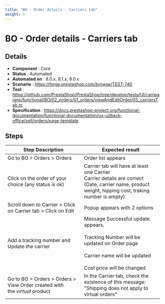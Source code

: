```yaml
---
title: "BO - Order details - Carriers tab"
weight: 5
---
```


# BO - Order details - Carriers tab
## Details
* **Component** : Core
* **Status** : Automated
* **Automated on** : 8.0.x, 8.1.x, 9.0.x
* **Scenario** : https://forge.prestashop.com/browse/TEST-740
* **Test** : https://github.com/PrestaShop/PrestaShop/tree/develop/tests/UI/campaigns/functional/BO/02_orders/01_orders/viewAndEditOrder/05_carriersTab.ts
* **Specification** : https://docs.prestashop-project.org/functional-documentation/functional-documentation/ux-ui/back-office/sell/orders/page-template

## Steps
| Step Description | Expected result |
| ----- | ----- |
| Go to BO > Orders > Orders | Order list appears |
| Click on the order of your choice (any status is ok) | Carrier tab will have at least one Carrier<br>Carrier details are correct (Date, carrier name, product weight, hipping cost, traking number is empty) |
| Scroll down to Carrier > Click on Carrier tab > Click on Edit | Popup appears with 2 options |
| Add a tracking number and Update the carrier | Message Successful update. appears.<br><br>Tracking Number will be updated on Order page<br><br>Carrier name will be updated<br><br>Cost price will be changed |
| Go to BO > Orders > Orders > View Order created with the *virtual* product | In the Carrier tab, check the existence of this message: "Shipping does not apply to virtual orders" |
